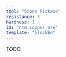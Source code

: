 ```yaml
---
tool: "Stone Pickaxe"
resistance: 3
hardness: 3
id: "ntm:copper_ore"
template: "blockEn"
---
```


TODO
